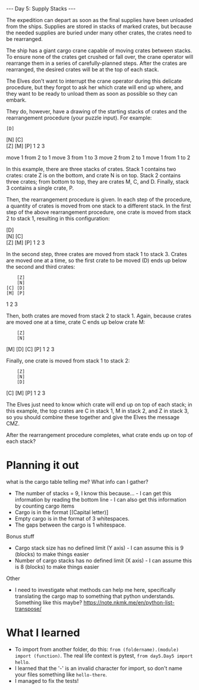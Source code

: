 --- Day 5: Supply Stacks ---

The expedition can depart as soon as the final supplies have been unloaded from the ships. Supplies are stored in stacks of marked crates, but because the needed supplies are buried under many other crates, the crates need to be rearranged.

The ship has a giant cargo crane capable of moving crates between stacks. To ensure none of the crates get crushed or fall over, the crane operator will rearrange them in a series of carefully-planned steps. After the crates are rearranged, the desired crates will be at the top of each stack.

The Elves don't want to interrupt the crane operator during this delicate procedure, but they forgot to ask her which crate will end up where, and they want to be ready to unload them as soon as possible so they can embark.

They do, however, have a drawing of the starting stacks of crates and the rearrangement procedure (your puzzle input). For example:

    [D]    
[N] [C]    
[Z] [M] [P]
 1   2   3 

move 1 from 2 to 1
move 3 from 1 to 3
move 2 from 2 to 1
move 1 from 1 to 2

In this example, there are three stacks of crates. Stack 1 contains two crates: crate Z is on the bottom, and crate N is on top. Stack 2 contains three crates; from bottom to top, they are crates M, C, and D. Finally, stack 3 contains a single crate, P.

Then, the rearrangement procedure is given. In each step of the procedure, a quantity of crates is moved from one stack to a different stack. In the first step of the above rearrangement procedure, one crate is moved from stack 2 to stack 1, resulting in this configuration:

[D]        
[N] [C]    
[Z] [M] [P]
 1   2   3 

In the second step, three crates are moved from stack 1 to stack 3. Crates are moved one at a time, so the first crate to be moved (D) ends up below the second and third crates:

        [Z]
        [N]
    [C] [D]
    [M] [P]
 1   2   3

Then, both crates are moved from stack 2 to stack 1. Again, because crates are moved one at a time, crate C ends up below crate M:

        [Z]
        [N]
[M]     [D]
[C]     [P]
 1   2   3

Finally, one crate is moved from stack 1 to stack 2:

        [Z]
        [N]
        [D]
[C] [M] [P]
 1   2   3

The Elves just need to know which crate will end up on top of each stack; in this example, the top crates are C in stack 1, M in stack 2, and Z in stack 3, so you should combine these together and give the Elves the message CMZ.

After the rearrangement procedure completes, what crate ends up on top of each stack?

# Planning it out

what is the cargo table telling me? What info can I gather?

- The number of stacks = 9, I know this because...
        - I can get this information by reading the bottom line
        - I can also get this information by counting cargo items
- Cargo is in the format [(Capital letter)]
- Empty cargo is in the format of 3 whitespaces.
- The gaps between the cargo is 1 whitespace.

Bonus stuff
- Cargo stack size has no defined limit (Y axis) - I can assume this is 9 (blocks) to make things easier
- Number of cargo stacks has no defined limit (X axis)  - I can assume this is 8 (blocks) to make things easier

Other
- I need to investigate what methods can help me here, specifically translating the cargo map to something that python understands. Something like this maybe? https://note.nkmk.me/en/python-list-transpose/

# What I learned

- To import from another folder, do this: `from (foldername).(module) import (function)`. The real life context is pytest, `from day5.Day5 import hello`.
- I learned that the '-' is an invalid character for import, so don't name your files something like `hello-there`.
- I managed to fix the tests!